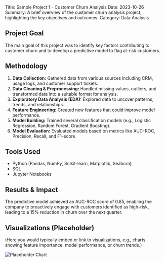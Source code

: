 Title: Sample Project 1 - Customer Churn Analysis
Date: 2023-10-26
Summary: A brief overview of the customer churn analysis project, highlighting the key objectives and outcomes.
Category: Data Analysis

## Project Goal

The main goal of this project was to identify key factors contributing to customer churn and to develop a predictive model to flag at-risk customers.

## Methodology

1.  **Data Collection:** Gathered data from various sources including CRM, usage logs, and customer support tickets.
2.  **Data Cleaning & Preprocessing:** Handled missing values, outliers, and transformed data into a suitable format for analysis.
3.  **Exploratory Data Analysis (EDA):** Explored data to uncover patterns, trends, and relationships.
4.  **Feature Engineering:** Created new features that could improve model performance.
5.  **Model Building:** Trained several classification models (e.g., Logistic Regression, Random Forest, Gradient Boosting).
6.  **Model Evaluation:** Evaluated models based on metrics like AUC-ROC, Precision, Recall, and F1-score.

## Tools Used

- Python (Pandas, NumPy, Scikit-learn, Matplotlib, Seaborn)
- SQL
- Jupyter Notebooks

## Results & Impact

The predictive model achieved an AUC-ROC score of 0.85, enabling the company to proactively engage with customers identified as high-risk, leading to a 15% reduction in churn over the next quarter.

## Visualizations (Placeholder)

(Here you would typically embed or link to visualizations, e.g., charts showing feature importance, model performance, or churn trends.)

![Placeholder Chart](https://via.placeholder.com/600x400.png?text=Sample+Project+Visualization)
